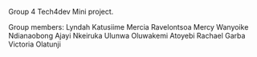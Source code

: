 Group 4 Tech4dev Mini project.

Group members:
Lyndah Katusiime
Mercia Ravelontsoa
Mercy Wanyoike
Ndianaobong Ajayi
Nkeiruka Ulunwa
Oluwakemi Atoyebi
Rachael Garba
Victoria Olatunji